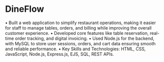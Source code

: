 # DineFlow
•	Built a web application to simplify restaurant operations, making it easier for staff to manage tables, orders, and billing while improving the overall customer experience.
•	Developed core features like table reservation, real-time order tracking, and digital invoicing.
•	Used Node.js for the backend, with MySQL to store user sessions, orders, and cart data ensuring smooth and reliable performance.
•	Key Skills and Technologies: HTML, CSS, JavaScript, Node.js, Express.js, EJS, SQL, REST APIs.
